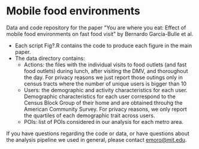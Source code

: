 # Mobile food environments

Data and code repository for the paper "You are where you eat: Effect of mobile food environments on fast food visit" by Bernardo García-Bulle et al.

- Each script Fig?.R contains the code to produce each figure in the main paper.
- The data directory contains:
  * Actions: the files with the individual visits to food outlets (and fast food outlets) during lunch, after visiting the DMV, and thoroughout the day. For privacy reasons we just report those outings only in census tracts where the number of unique users is bigger than 10
  * Users: the demographic and activity characteristics for each user. Demographic characteristics for each user correspond to the Census Block Group of their home and are obtained throuhg the American Community Survey. For privacy reasons, we only report the quartiles of each demographic trait across users.
  * POIs: list of POIs considered in our analysis for each metro area.

If you have questions regarding the code or data, or have questions about the analysis pipeline we used in general, please contact emoro@mit.edu.
